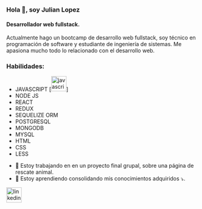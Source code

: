 ### Hola 👋, soy Julian Lopez
#### Desarrollador web fullstack.
Actualmente hago un bootcamp de desarrollo web fullstack, soy técnico en programación de software y estudiante de ingeniería de sistemas. Me apasiona mucho todo lo relacionado con el desarrollo web.

### Habilidades: 
* JAVASCRIPT [<img src='https://cdn.jsdelivr.net/npm/simple-icons@3.0.1/icons/javascript.svg' alt='javascript' height='40'>]
* NODE JS
* REACT
* REDUX 
* SEQUELIZE ORM 
* POSTGRESQL 
* MONGODB 
* MYSQL 
* HTML 
* CSS 
* LESS

- 🔭 Estoy trabajando en en un proyecto final grupal, sobre una página de rescate animal. 
- 🌱 Estoy aprendiendo consolidando mis conocimientos adquiridos :arrow_heading_down:. 


[<img src='https://cdn.jsdelivr.net/npm/simple-icons@3.0.1/icons/linkedin.svg' alt='linkedin' height='40'>](https://www.linkedin.com/in/linkedin.com/in/julián-andrés-lópez-castañeda-924682223/)  

